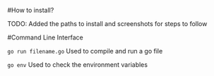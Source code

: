 #How to install?

TODO: Added the paths to install and screenshots for steps to follow

#Command Line Interface 

`go run filename.go`
Used to compile and run a go file

`go env`
Used to check the environment variables
